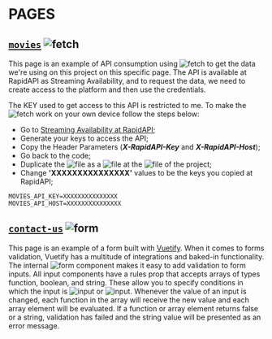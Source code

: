 # PAGES

## [`movies`](https://github.com/lucasnwvalladares/cappibahra/blob/master/pages/movies.vue) ![fetch](https://img.shields.io/static/v1?label=fetch&message=API&color=green)

This page is an example of API consumption using ![fetch](https://img.shields.io/static/v1?label=fetch&message=API&color=green) to get the data we're using on this project on this specific page. The API is available at RapidAPI as Streaming Availability, and to request the data, we need to create access to the platform and then use the credentials.

The KEY used to get access to this API is restricted to me. To make the ![fetch](https://img.shields.io/static/v1?label=fetch&message=API&color=green) work on your own device follow the steps below:

- Go to [Streaming Availability at RapidAPI](https://rapidapi.com/movie-of-the-night-movie-of-the-night-default/api/streaming-availability/);
- Generate your keys to access the API;
- Copy the Header Parameters (***X-RapidAPI-Key*** and ***X-RapidAPI-Host***);
- Go back to the code;
- Duplicate the ![file](https://img.shields.io/static/v1?label=.env.example&message=FILE&color=blue) as a ![file](https://img.shields.io/static/v1?label=.env&message=FILE&color=blue) at the ![file](https://img.shields.io/static/v1?label=root&message=FILE&color=blue) of the project;
- Change **'XXXXXXXXXXXXXXX'** values to be the keys you copied at RapidAPI;

```
MOVIES_API_KEY=XXXXXXXXXXXXXXX
MOVIES_API_HOST=XXXXXXXXXXXXXXX
```

## [`contact-us`](https://github.com/lucasnwvalladares/cappibahra/blob/master/pages/contact-us.vue) ![form](https://img.shields.io/static/v1?label=v-form&message=Vuetify&color=lightblue)

This page is an example of a form built with [Vuetify](https://vuetifyjs.com/en/). When it comes to forms validation, Vuetify has a multitude of integrations and baked-in functionality. The internal ![form](https://img.shields.io/static/v1?label=v-form&message=Vuetify&color=lightblue) component makes it easy to add validation to form inputs. All input components have a rules prop that accepts arrays of types function, boolean, and string. These allow you to specify conditions in which the input is ![input](https://img.shields.io/static/v1?label=input&message=valid&color=green) or ![input](https://img.shields.io/static/v1?label=input&message=invalid&color=red). Whenever the value of an input is changed, each function in the array will receive the new value and each array element will be evaluated. If a function or array element returns false or a string, validation has failed and the string value will be presented as an error message.

